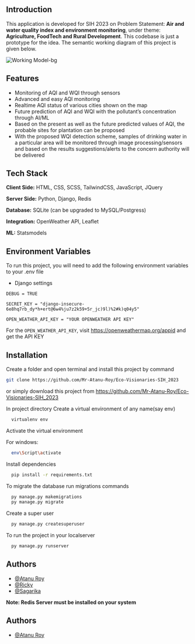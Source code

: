 ## Introduction
This application is developed for SIH 2023 on Problem Statement: **Air and water quality index and environment monitoring**, under theme: **Agriculture, FoodTech and Rural Development**.
This codebase is just a prototype for the idea.
The semantic working diagram of this project is given below.

![Working Model-bg](https://github.com/Mr-Atanu-Roy/Eco-Visionaries-SIH_2023/assets/100309120/4ba2ded3-4a87-4690-8eae-36a2158a8514)


## Features


- Monitoring of AQI and WQI through sensors 
- Advanced and easy AQI monitoring
- Realtime AQI status of various cities shown on the map
- Future prediction of AQI and WQI with the pollutant’s concentration through AI/ML 
- Based on the present as well as the future predicted values of AQI, the probable sites for plantation can be proposed
- With the proposed WQI detection scheme, samples of drinking water in a particular area will be monitored through image processing/sensors and based on the results suggestions/alerts to the concern authority will be delivered


## Tech Stack

**Client Side:** HTML, CSS, SCSS, TailwindCSS, JavaScript, JQuery

**Server Side:** Python, Django, Redis

**Database:** SQLite (can be upgraded to MySQL/Postgress)

**Integration:** OpenWeather API, Leaflet

**ML:** Statsmodels

## Environment Variables

To run this project, you will need to add the following environment variables to your .env file

- Django settings

`DEBUG = TRUE`

`SECRET_KEY = "django-insecure-6e8hq7rb_dy*h+ert@6w4%ju7z2k59+5r_jc)9l)%2#k)q04y5"`

`OPEN_WEATHER_API_KEY = "YOUR OPENWEATHER API KEY"`

For the `OPEN_WEATHER_API_KEY`, visit https://openweathermap.org/appid and get the API KEY



## Installation

Create a folder and open terminal and install this project by
command 
```bash
git clone https://github.com/Mr-Atanu-Roy/Eco-Visionaries-SIH_2023

```
or simply download this project from https://github.com/Mr-Atanu-Roy/Eco-Visionaries-SIH_2023

In project directory Create a virtual environment of any name(say env)

```bash
  virtualenv env

```
Activate the virtual environment

For windows:
```bash
  env\Script\activate

```
Install dependencies
```bash
  pip install -r requirements.txt

```
To migrate the database run migrations commands
```bash
  py manage.py makemigrations
  py manage.py migrate

```

Create a super user
```bash
  py manage.py createsuperuser

```


To run the project in your localserver
```bash
  py manage.py runserver

```


## Authors

- [@Atanu Roy](https://github.com/Mr-Atanu-Roy)
- [@Ricky](https://github.com/Ricky2054)
- [@Sagarika](https://github.com/Sagarika-02)

**Note: Redis Server must be installed on your system**
## Authors

- [@Atanu Roy](https://github.com/Mr-Atanu-Roy)

